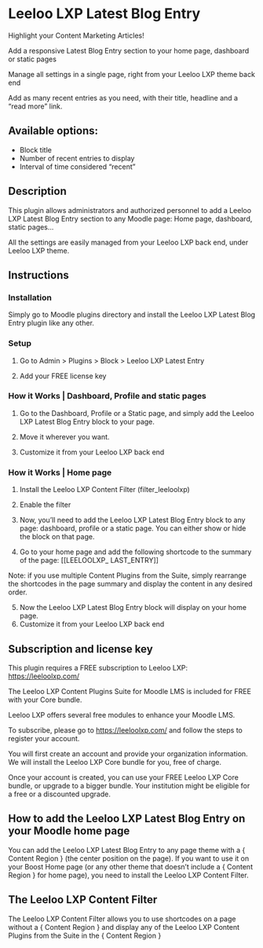 # Leeloo LXP Latest Blog Entry

Highlight your Content Marketing Articles!

Add a responsive Latest Blog Entry section to your home page, dashboard or static pages

Manage all settings in a single page, right from your Leeloo LXP theme back end

Add as many recent entries as you need, with their title, headline and a “read more” link.

## Available options:

* Block title
* Number of recent entries to display
* Interval of time considered “recent”

## Description
This plugin allows administrators and authorized personnel to add a Leeloo LXP Latest Blog Entry section to any Moodle page: Home page, dashboard, static pages...



All the settings are easily managed from your Leeloo LXP back end, under Leeloo LXP theme.



## Instructions

### Installation
Simply go to Moodle plugins directory and install the Leeloo LXP Latest Blog Entry plugin like any other.

### Setup
1. Go to Admin > Plugins > Block > Leeloo LXP Latest Entry



2. Add your FREE license key

  
### How it Works | Dashboard, Profile and static pages
1. Go to the Dashboard, Profile or a Static page, and simply add the Leeloo LXP Latest Blog Entry block to your page.

2. Move it wherever you want.
3. Customize it from your Leeloo LXP back end

### How it Works | Home page
1. Install the Leeloo LXP Content Filter (filter_leeloolxp)
2. Enable the filter

3. Now, you’ll need to add the Leeloo LXP Latest Blog Entry block to any page: dashboard, profile or a static page. You can either show or hide the block on that page.
4. Go to your home page and add the following shortcode to the summary of the page: [[LEELOOLXP_ LAST_ENTRY]]



Note: if you use multiple Content Plugins from the Suite, simply rearrange the shortcodes in the page summary and display the content in any desired order.

5. Now the Leeloo LXP Latest Blog Entry block will display on your home page.
6. Customize it from your Leeloo LXP back end


## Subscription and license key
This plugin requires a FREE subscription to Leeloo LXP: https://leeloolxp.com/

The Leeloo LXP Content Plugins Suite for Moodle LMS is included for FREE with your Core bundle.

Leeloo LXP offers several free modules to enhance your Moodle LMS.

To subscribe, please go to https://leeloolxp.com/ and follow the steps to register your account.

You will first create an account and provide your organization information. We will install the Leeloo LXP Core bundle for you, free of charge.

Once your account is created, you can use your FREE Leeloo LXP Core bundle, or upgrade to a bigger bundle. 
Your institution might be eligible for a free or a discounted upgrade.

## How to add the Leeloo LXP Latest Blog Entry on your Moodle home page
You can add the Leeloo LXP Latest Blog Entry to any page theme with a { Content Region } (the center position on the page). If you want to use it on your Boost Home page (or any other theme that doesn’t include a { Content Region } for home page), you need to install the Leeloo LXP Content Filter.

## The Leeloo LXP Content Filter
The Leeloo LXP Content Filter allows you to use shortcodes on a page without a { Content Region } and display any of the Leeloo LXP Content Plugins from the Suite in the { Content Region }
